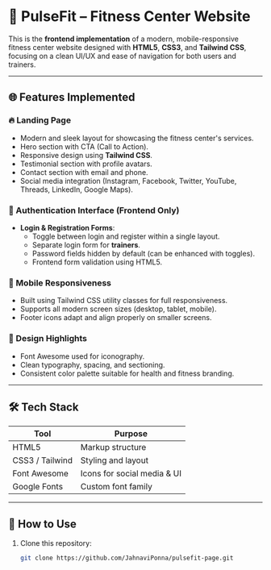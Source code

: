# 💪 PulseFit – Fitness Center Website

This is the **frontend implementation** of a modern, mobile-responsive fitness center website designed with **HTML5**, **CSS3**, and **Tailwind CSS**, focusing on a clean UI/UX and ease of navigation for both users and trainers.

---

## 🌐 Features Implemented

### 🔥 Landing Page
- Modern and sleek layout for showcasing the fitness center's services.
- Hero section with CTA (Call to Action).
- Responsive design using **Tailwind CSS**.
- Testimonial section with profile avatars.
- Contact section with email and phone.
- Social media integration (Instagram, Facebook, Twitter, YouTube, Threads, LinkedIn, Google Maps).

### 👥 Authentication Interface (Frontend Only)
- **Login & Registration Forms**:
  - Toggle between login and register within a single layout.
  - Separate login form for **trainers**.
  - Password fields hidden by default (can be enhanced with toggles).
  - Frontend form validation using HTML5.

### 📱 Mobile Responsiveness
- Built using Tailwind CSS utility classes for full responsiveness.
- Supports all modern screen sizes (desktop, tablet, mobile).
- Footer icons adapt and align properly on smaller screens.

### 🎨 Design Highlights
- Font Awesome used for iconography.
- Clean typography, spacing, and sectioning.
- Consistent color palette suitable for health and fitness branding.

---

## 🛠️ Tech Stack

| Tool            | Purpose                        |
|-----------------|--------------------------------|
| HTML5           | Markup structure               |
| CSS3 / Tailwind | Styling and layout             |
| Font Awesome    | Icons for social media & UI    |
| Google Fonts    | Custom font family             |

---

## 🚀 How to Use

1. Clone this repository:
   ```bash
   git clone https://github.com/JahnaviPonna/pulsefit-page.git
